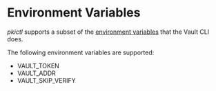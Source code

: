 # Environment Variables

_pkictl_ supports a subset of the [environment variables](https://www.vaultproject.io/docs/commands/#environment-variables) that the Vault CLI does.

The following environment variables are supported:
* VAULT_TOKEN
* VAULT_ADDR
* VAULT_SKIP_VERIFY
